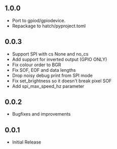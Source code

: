 1.0.0
-----

* Port to gpiod/gpiodevice.
* Repackage to hatch/pyproject.toml

0.0.3
-----

* Support SPI with cs None and no_cs
* Add support for inverted output (GPIO ONLY)
* Fix colour order to BGR
* Fix SOF, EOF and data lengths
* Drop noisy debug print from SPI mode
* Fix set_brightness so it doesn't break pixel SOF
* Add spi_max_speed_hz parameter

0.0.2
-----

* Bugfixes and improvements

0.0.1
-----

* Initial Release
